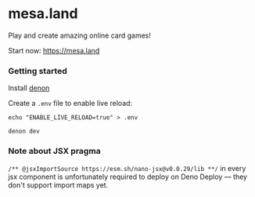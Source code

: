 # mesa.land

Play and create amazing online card games!

Start now: https://mesa.land

### Getting started

Install [denon](https://deno.land/x/denon@2.5.0)

Create a `.env` file to enable live reload:

`echo "ENABLE_LIVE_RELOAD=true" > .env`

`denon dev`

### Note about JSX pragma

`/** @jsxImportSource https://esm.sh/nano-jsx@v0.0.29/lib **/` in every jsx
component is unfortunately required to deploy on Deno Deploy — they don't
support import maps yet.

